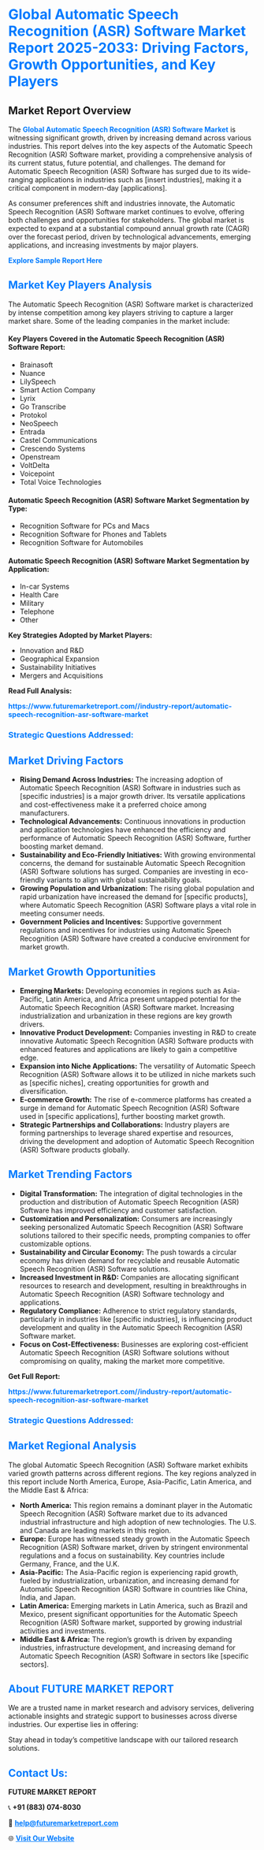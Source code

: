 <h1 style="color: #007BFF;">Global Automatic Speech Recognition (ASR) Software Market Report 2025-2033: Driving Factors, Growth Opportunities, and Key Players</h1>

<section id="overview">
<h2>Market Report Overview</h2>
<p>The <a href="https://www.futuremarketreport.com//industry-report/automatic-speech-recognition-asr-software-market" style="color: #007BFF; text-decoration: none;"><strong>Global Automatic Speech Recognition (ASR) Software Market</strong></a> is witnessing significant growth, driven by increasing demand across various industries. This report delves into the key aspects of the Automatic Speech Recognition (ASR) Software market, providing a comprehensive analysis of its current status, future potential, and challenges. The demand for Automatic Speech Recognition (ASR) Software has surged due to its wide-ranging applications in industries such as [insert industries], making it a critical component in modern-day [applications].</p>
<p>As consumer preferences shift and industries innovate, the Automatic Speech Recognition (ASR) Software market continues to evolve, offering both challenges and opportunities for stakeholders. The global market is expected to expand at a substantial compound annual growth rate (CAGR) over the forecast period, driven by technological advancements, emerging applications, and increasing investments by major players.</p>
</section>

<section id="overview">
<p><a href="https://www.futuremarketreport.com//request-sample/reportId=58786" style="color: #007BFF; text-decoration: none;"><strong>Explore Sample Report Here</strong></a></p>
</section>

<section id="key-players">
<h2 style="color: #007BFF;">Market Key Players Analysis</h2>
<p>The Automatic Speech Recognition (ASR) Software market is characterized by intense competition among key players striving to capture a larger market share. Some of the leading companies in the market include:</p>
<h4>Key Players Covered in the Automatic Speech Recognition (ASR) Software Report:</h4>
<ul><li>Brainasoft</li><li>Nuance</li><li>LilySpeech</li><li>Smart Action Company</li><li>Lyrix</li><li>Go Transcribe</li><li>Protokol</li><li>NeoSpeech</li><li>Entrada</li><li>Castel Communications</li><li>Crescendo Systems</li><li>Openstream</li><li>VoltDelta</li><li>Voicepoint</li><li>Total Voice Technologies</li></ul>
<h4>Automatic Speech Recognition (ASR) Software Market Segmentation by Type:</h4>
<ul><li>Recognition Software for PCs and Macs</li><li>Recognition Software for Phones and Tablets</li><li>Recognition Software for Automobiles</li></ul>

<h4>Automatic Speech Recognition (ASR) Software Market Segmentation by Application:</h4>
<ul><li>In-car Systems</li><li>Health Care</li><li>Military</li><li>Telephone</li><li>Other</li></ul>
<p><strong>Key Strategies Adopted by Market Players:</strong></p>
<ul>
<li>Innovation and R&D</li>
<li>Geographical Expansion</li>
<li>Sustainability Initiatives</li>
<li>Mergers and Acquisitions</li>
</ul>
</section>

<section>
<p><strong>Read Full Analysis: </strong></p><a href="https://www.futuremarketreport.com//industry-report/automatic-speech-recognition-asr-software-market" style="color: #007BFF; text-decoration: none;"><strong>https://www.futuremarketreport.com//industry-report/automatic-speech-recognition-asr-software-market</strong></a>
<h3 style="color: #007BFF;">Strategic Questions Addressed:</h3>
</section>

<section id="driving-factors">
<h2 style="color: #007BFF;">Market Driving Factors</h2>
<ul>
<li><strong>Rising Demand Across Industries:</strong> The increasing adoption of Automatic Speech Recognition (ASR) Software in industries such as [specific industries] is a major growth driver. Its versatile applications and cost-effectiveness make it a preferred choice among manufacturers.</li>
<li><strong>Technological Advancements:</strong> Continuous innovations in production and application technologies have enhanced the efficiency and performance of Automatic Speech Recognition (ASR) Software, further boosting market demand.</li>
<li><strong>Sustainability and Eco-Friendly Initiatives:</strong> With growing environmental concerns, the demand for sustainable Automatic Speech Recognition (ASR) Software solutions has surged. Companies are investing in eco-friendly variants to align with global sustainability goals.</li>
<li><strong>Growing Population and Urbanization:</strong> The rising global population and rapid urbanization have increased the demand for [specific products], where Automatic Speech Recognition (ASR) Software plays a vital role in meeting consumer needs.</li>
<li><strong>Government Policies and Incentives:</strong> Supportive government regulations and incentives for industries using Automatic Speech Recognition (ASR) Software have created a conducive environment for market growth.</li>
</ul>
</section>

<section id="growth-opportunities">
<h2 style="color: #007BFF;">Market Growth Opportunities</h2>
<ul>
<li><strong>Emerging Markets:</strong> Developing economies in regions such as Asia-Pacific, Latin America, and Africa present untapped potential for the Automatic Speech Recognition (ASR) Software market. Increasing industrialization and urbanization in these regions are key growth drivers.</li>
<li><strong>Innovative Product Development:</strong> Companies investing in R&D to create innovative Automatic Speech Recognition (ASR) Software products with enhanced features and applications are likely to gain a competitive edge.</li>
<li><strong>Expansion into Niche Applications:</strong> The versatility of Automatic Speech Recognition (ASR) Software allows it to be utilized in niche markets such as [specific niches], creating opportunities for growth and diversification.</li>
<li><strong>E-commerce Growth:</strong> The rise of e-commerce platforms has created a surge in demand for Automatic Speech Recognition (ASR) Software used in [specific applications], further boosting market growth.</li>
<li><strong>Strategic Partnerships and Collaborations:</strong> Industry players are forming partnerships to leverage shared expertise and resources, driving the development and adoption of Automatic Speech Recognition (ASR) Software products globally.</li>
</ul>
</section>

<section id="trending-factors">
<h2 style="color: #007BFF;">Market Trending Factors</h2>
<ul>
<li><strong>Digital Transformation:</strong> The integration of digital technologies in the production and distribution of Automatic Speech Recognition (ASR) Software has improved efficiency and customer satisfaction.</li>
<li><strong>Customization and Personalization:</strong> Consumers are increasingly seeking personalized Automatic Speech Recognition (ASR) Software solutions tailored to their specific needs, prompting companies to offer customizable options.</li>
<li><strong>Sustainability and Circular Economy:</strong> The push towards a circular economy has driven demand for recyclable and reusable Automatic Speech Recognition (ASR) Software solutions.</li>
<li><strong>Increased Investment in R&D:</strong> Companies are allocating significant resources to research and development, resulting in breakthroughs in Automatic Speech Recognition (ASR) Software technology and applications.</li>
<li><strong>Regulatory Compliance:</strong> Adherence to strict regulatory standards, particularly in industries like [specific industries], is influencing product development and quality in the Automatic Speech Recognition (ASR) Software market.</li>
<li><strong>Focus on Cost-Effectiveness:</strong> Businesses are exploring cost-efficient Automatic Speech Recognition (ASR) Software solutions without compromising on quality, making the market more competitive.</li>
</ul>
</section>

<section>
<p><strong>Get Full Report: </strong></p><a href="https://www.futuremarketreport.com//industry-report/automatic-speech-recognition-asr-software-market" style="color: #007BFF; text-decoration: none;"><strong>https://www.futuremarketreport.com//industry-report/automatic-speech-recognition-asr-software-market</strong></a>
<h3 style="color: #007BFF;">Strategic Questions Addressed:</h3>
</section>


<section id="regional-analysis">
<h2 style="color: #007BFF;">Market Regional Analysis</h2>
<p>The global Automatic Speech Recognition (ASR) Software market exhibits varied growth patterns across different regions. The key regions analyzed in this report include North America, Europe, Asia-Pacific, Latin America, and the Middle East & Africa:</p>
<ul>
<li><strong>North America:</strong> This region remains a dominant player in the Automatic Speech Recognition (ASR) Software market due to its advanced industrial infrastructure and high adoption of new technologies. The U.S. and Canada are leading markets in this region.</li>
<li><strong>Europe:</strong> Europe has witnessed steady growth in the Automatic Speech Recognition (ASR) Software market, driven by stringent environmental regulations and a focus on sustainability. Key countries include Germany, France, and the U.K.</li>
<li><strong>Asia-Pacific:</strong> The Asia-Pacific region is experiencing rapid growth, fueled by industrialization, urbanization, and increasing demand for Automatic Speech Recognition (ASR) Software in countries like China, India, and Japan.</li>
<li><strong>Latin America:</strong> Emerging markets in Latin America, such as Brazil and Mexico, present significant opportunities for the Automatic Speech Recognition (ASR) Software market, supported by growing industrial activities and investments.</li>
<li><strong>Middle East & Africa:</strong> The region’s growth is driven by expanding industries, infrastructure development, and increasing demand for Automatic Speech Recognition (ASR) Software in sectors like [specific sectors].</li>
</ul>
</section>

<footer>
<h2 style="color: #007BFF;">About FUTURE MARKET REPORT</h2>
<p>We are a trusted name in market research and advisory services, delivering actionable insights and strategic support to businesses across diverse industries. Our expertise lies in offering:</p>

<p>Stay ahead in today’s competitive landscape with our tailored research solutions.</p>

<h2 style="color: #007BFF;">Contact Us:</h2>
<p><strong>FUTURE MARKET REPORT</strong></p>
<p>📞 <strong>+91 (883) 074-8030</strong></p>
<p>📧 <strong><a href="mailto:help@futuremarketreport.com" style="color: #007BFF;">help@futuremarketreport.com</a></strong></p>
<p>🌐 <strong><a href="https://www.futuremarketreport.com/" style="color: #007BFF;">Visit Our Website</a></strong></p>
</footer>